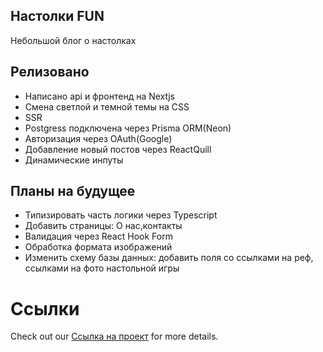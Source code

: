 ## Настолки FUN

Небольшой блог о настолках

## Релизовано

- Написано api и фронтенд на Nextjs
- Смена светлой и темной темы на CSS
- SSR
- Postgress подключена через Prisma ORM(Neon)
- Авторизация через OAuth(Google)
- Добавление новый постов через ReactQuill
- Динамические инпуты

## Планы на будущее
- Типизировать часть логики через Typescript
- Добавить страницы: О нас,контакты
- Валидация через React Hook Form
- Обработка формата изображений
- Изменить схему базы данных: добавить поля со ссылками на реф, ссылками на фото настольной игры


# Ссылки
Check out our [Ссылка на проект](https://www.tablefun.ru) for more details.